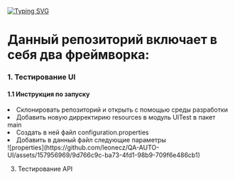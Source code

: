 [![Typing SVG](https://readme-typing-svg.herokuapp.com?color=%2336BCF7&lines=Тестирование+UI+and+API)](https://git.io/typing-svg)
<h1>Данный репозиторий включает в себя два фреймворка:</h1>
<h3>1. Тестирование UI</h3>
<h4>1.1 Инструкция по запуску</h4>
<li>Склонировать репозиторий и открыть с помощью среды разработки</li>
<li>Добавить новую дирректирию resources в модуль UITest в пакет main</li>
 <li>Создать в ней файл configuration.properties</li> 
 <li>Добавить в данный файл следующие параметры</li>
   ![properties](https://github.com/leonecz/QA-AUTO-UI/assets/157956969/9d766c9c-ba73-4fd1-98b9-709f6e486cb1)

3. Тестирование API   
